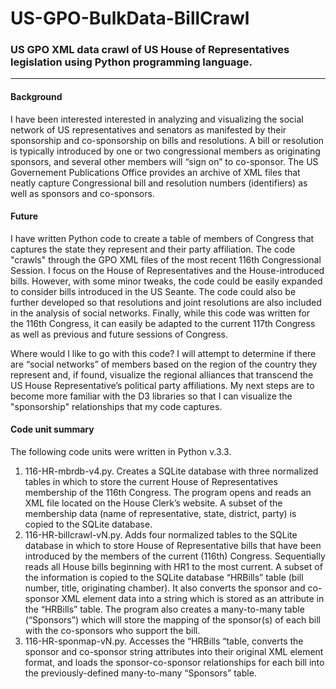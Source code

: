 # US-GPO-BulkData-BillCrawl
### US GPO XML data crawl of US House of Representatives legislation using Python programming language.
----

#### Background

I have been interested interested in analyzing and visualizing the social network of US representatives and senators as manifested by their sponsorship and co-sponsorship on bills and resolutions. A bill or resolution is typically introduced by one or two congressional members as originating sponsors, and several other members will “sign on” to co-sponsor. The US Governement Publications Office provides an archive of XML files that neatly capture Congressional bill and resolution numbers (identifiers) as well as sponsors and co-sponsors.

#### Future

I have written Python code to create a table of members of Congress that captures the state they represent and their party affiliation. The code "crawls" through the GPO XML files of the most recent 116th Congressional Session. I focus on the House of Representatives and the House-introduced bills. However, with some minor tweaks, the code could be easily expanded to consider bills introduced in the US Seante. The code could also be further developed so that resolutions and joint resolutions are also included in the analysis of social networks. Finally, while this code was written for the 116th Congress, it can easily be adapted to the current 117th Congress as well as previous and future sessions of Congress.  

Where would I like to go with this code? I will attempt to determine if there are “social networks” of members based on the region of the country they represent and, if found, visualize the regional alliances that transcend the US House Representative’s political party affiliations. My next steps are to become more familiar with the D3 libraries so that I can visualize the "sponsorship" relationships that my code captures.


#### Code unit summary

The following code units were written in Python v.3.3.

1. 116-HR-mbrdb-v4.py. Creates a SQLite database with three normalized tables in which to store the current House of Representatives membership of the 116th Congress. The program opens and reads an XML file located on the House Clerk’s website. A subset of the membership data (name of representative, state, district, party) is copied to the SQLite database.
2. 116-HR-billcrawl-vN.py. Adds four normalized tables to the SQLite database in which to store House of Representative bills that have been introduced by the members of the current (116th) Congress. Sequentially reads all House bills beginning with HR1 to the most current. A subset of the information is copied to the SQLite database “HRBills” table (bill number, title, originating chamber). It also converts the sponsor and co-sponsor XML element data into a string which is stored as an attribute in the “HRBills” table. The program also creates a many-to-many table (“Sponsors”) which will store the mapping of the sponsor(s) of each bill with the co-sponsors who support the bill.
3. 116-HR-sponmap-vN.py. Accesses the “HRBills “table, converts the sponsor and co-sponsor string attributes into their original XML element format, and loads the sponsor-co-sponsor relationships for each bill into the previously-defined many-to-many “Sponsors” table.


